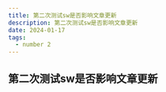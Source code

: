 ```yaml
---
title: 第二次测试sw是否影响文章更新
description: 第二次测试sw是否影响文章更新
date: 2024-01-17
tags:
  - number 2
---
```

## 第二次测试sw是否影响文章更新